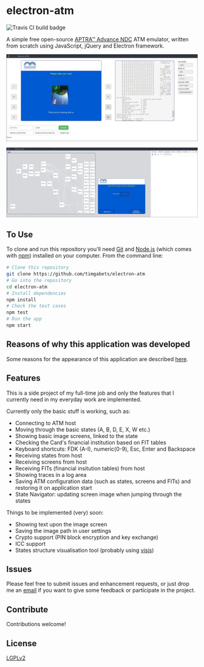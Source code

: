 # electron-atm

![Travis CI build badge](https://travis-ci.org/timgabets/electron-atm.svg?branch=master)

A simple free open-source [APTRA™ Advance NDC](https://www.ncr.com/financial-services/banking-atm-software/aptra-advance-ndc) ATM emulator, written from scratch using JavaScript, jQuery and Electron framework.

![screenshot](img/screenshot.png)

![states navigator](img/states.png)

## To Use

To clone and run this repository you'll need [Git](https://git-scm.com) and [Node.js](https://nodejs.org/en/download/) (which comes with [npm](http://npmjs.com)) installed on your computer. From the command line:

```bash
# Clone this repository
git clone https://github.com/timgabets/electron-atm
# Go into the repository
cd electron-atm
# Install dependencies
npm install
# Check the test cases
npm test
# Run the app
npm start
```

## Reasons of why this application was developed

Some reasons for the appearance of this application are described [here](http://gabets.ru/electron-atm).

## Features 

This is a side project of my full-time job and only the features that I currently need in my everyday work are implemented. 

Currently only the basic stuff is working, such as:

 * Connecting to ATM host
 * Moving through the basic states (A, B, D, E, X, W etc.)
 * Showing basic image screens, linked to the state
 * Checking the Card's financial institution based on FIT tables
 * Keyboard shortcuts: FDK (A-I), numeric(0-9), Esc, Enter and Backspace
 * Receiving states from host
 * Receiving screens from host
 * Receiving FITs (financial insitution tables) from host
 * Showing traces in a log area
 * Saving ATM configuration data (such as states, screens and FITs) and restoring it on application start
 * State Navigator: updating screen image when jumping through the states

Things to be implemented (very) soon:
 * Showing text upon the image screen
 * Saving the image path in user settings
 * Crypto support (PIN block encryption and key exchange)
 * ICC support
 * States structure visualisation tool (probably using [visjs](http://visjs.org/))

## Issues

Please feel free to submit issues and enhancement requests, or just drop me an [email](mailto:tim@gabets.ru) if you want to give some feedback or participate in the project.

## Contribute

Contributions welcome!

## License
[LGPLv2](LICENSE.md)
